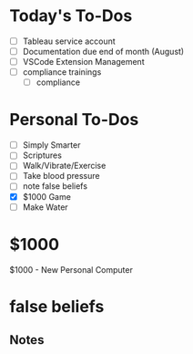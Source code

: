# Today's To-Dos

- [ ] Tableau service account
- [ ] Documentation due end of month (August)
- [ ] VSCode Extension Management
- [ ] compliance trainings
  - [ ] compliance

# Personal To-Dos

- [ ] Simply Smarter
- [ ] Scriptures
- [ ] Walk/Vibrate/Exercise
- [ ] Take blood pressure
- [ ] note false beliefs
- [x] $1000 Game
- [ ] Make Water

# $1000
$1000 - New Personal Computer

# false beliefs

## Notes


